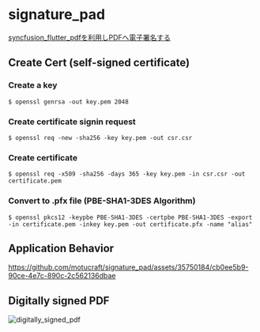 # signature_pad

[syncfusion_flutter_pdfを利用しPDFへ電子署名する](https://zenn.dev/motu2119/articles/e6f42530abb21e)

## Create Cert (self-signed certificate)

### Create a key

```shell
$ openssl genrsa -out key.pem 2048
```

### Create certificate signin request

```shell
$ openssl req -new -sha256 -key key.pem -out csr.csr
```

### Create certificate

```shell
$ openssl req -x509 -sha256 -days 365 -key key.pem -in csr.csr -out certificate.pem
```

### Convert to .pfx file (PBE-SHA1-3DES Algorithm)

```shell
$ openssl pkcs12 -keypbe PBE-SHA1-3DES -certpbe PBE-SHA1-3DES -export -in certificate.pem -inkey key.pem -out certificate.pfx -name "alias"
```

## Application Behavior

https://github.com/motucraft/signature_pad/assets/35750184/cb0ee5b9-90ce-4e7c-890c-2c562136dbae

## Digitally signed PDF

![digitally_signed_pdf](https://github.com/motucraft/signature_pad/assets/35750184/7fbc42ce-71a6-4473-ad1f-fe4973e995e7)
